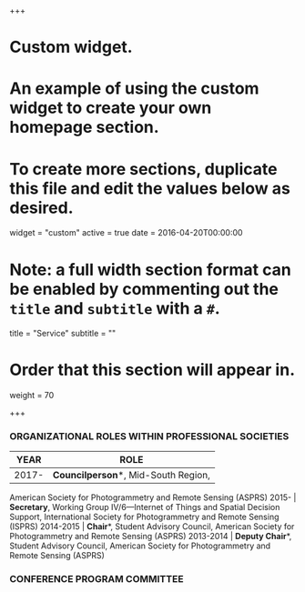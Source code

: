 +++
# Custom widget.
# An example of using the custom widget to create your own homepage section.
# To create more sections, duplicate this file and edit the values below as desired.
widget = "custom"
active = true
date = 2016-04-20T00:00:00

# Note: a full width section format can be enabled by commenting out the `title` and `subtitle` with a `#`.
title = "Service"
subtitle = ""

# Order that this section will appear in.
weight = 70

+++

### ORGANIZATIONAL ROLES WITHIN PROFESSIONAL SOCIETIES
YEAR | ROLE
-------------| -------------
2017-  | **Councilperson***, Mid-South Region,
American Society for Photogrammetry and Remote Sensing (ASPRS)
2015- | **Secretary**, Working Group IV/6—Internet of Things and Spatial Decision Support, International Society for Photogrammetry and Remote Sensing (ISPRS)
2014-2015  | **Chair***, Student Advisory Council,
American Society for Photogrammetry and Remote Sensing (ASPRS)
2013-2014  | **Deputy Chair***, Student Advisory Council,
American Society for Photogrammetry and Remote Sensing (ASPRS)

### CONFERENCE PROGRAM COMMITTEE
